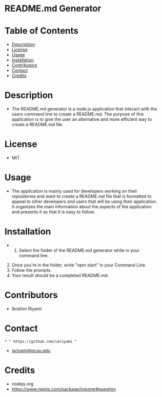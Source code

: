 

  # README.md Generator

  # Table of Contents

  * [Description](#description)
  * [License](#license)
  * [Usage](#usage)
  * [Installation](#installation)
  * [Contributors](#contributors)
  * [Contact](#contact)
  * [Credits](#credits)

  # **Description**
  * The README.md generator is a node.js application that interact with the users command line to create a README.md. The purpose of this application is to give the user an alternative and more efficient way to create a README.md file.

  # **License**
  * MIT

  # **Usage** 
  * The application is mainly used for developers working on their repositories and want to create a README.md file that is formatted to appeal to other developers and users that will be using their application. It organizes the main information about the aspects of the application and presents it so that it is easy to follow.

  # **Installation**   
  * 1. Select the folder of the README.md generator while in your command line.
  2. Once you're in the folder, write "npm start" in your Command Line.
  3. Follow the prompts. 
  4. Your result should be a completed README.md.

  # **Contributors**
  * Ibrahim Riyami

  # **Contact**
    * " https://github.com/iariyami "

  * iariyami@ncsu.edu

  # **Credits**
  * nodejs.org
  * https://www.npmjs.com/package/inquirer#question
